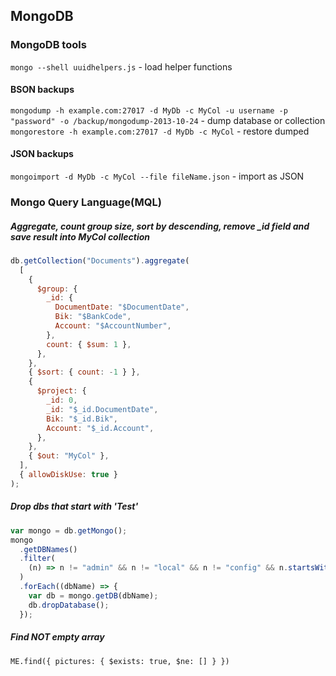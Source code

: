 ## MongoDB

### MongoDB tools

`mongo --shell uuidhelpers.js` - load helper functions

#### BSON backups

`mongodump -h example.com:27017 -d MyDb -c MyCol -u username -p "password" -o /backup/mongodump-2013-10-24` - dump database or collection  
`mongorestore -h example.com:27017 -d MyDb -c MyCol` - restore dumped

#### JSON backups

`mongoimport -d MyDb -c MyCol --file fileName.json` - import as JSON

### Mongo Query Language(MQL)

##### Aggregate, count group size, sort by descending, remove \_id field and save result into MyCol collection

```javascript
db.getCollection("Documents").aggregate(
  [
    {
      $group: {
        _id: {
          DocumentDate: "$DocumentDate",
          Bik: "$BankCode",
          Account: "$AccountNumber",
        },
        count: { $sum: 1 },
      },
    },
    { $sort: { count: -1 } },
    {
      $project: {
        _id: 0,
        _id: "$_id.DocumentDate",
        Bik: "$_id.Bik",
        Account: "$_id.Account",
      },
    },
    { $out: "MyCol" },
  ],
  { allowDiskUse: true }
);
```

##### Drop dbs that start with 'Test'

```javascript
var mongo = db.getMongo();
mongo
  .getDBNames()
  .filter(
    (n) => n != "admin" && n != "local" && n != "config" && n.startsWith("Test")
  )
  .forEach((dbName) => {
    var db = mongo.getDB(dbName);
    db.dropDatabase();
  });
```

##### Find NOT empty array

```javasript
ME.find({ pictures: { $exists: true, $ne: [] } })
```

